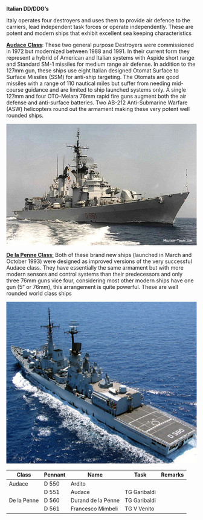 **Italian DD/DDG’s**

Italy operates four destroyers and uses them to provide air defence to
the carriers, lead independent task forces or operate independently.
These are potent and modern ships that exhibit excellent sea keeping
characteristics

[**Audace**
**Class**](http://www.military-today.com/navy/audace_class.htm): These
two general purpose Destroyers were commissioned in 1972 but modernized
between 1988 and 1991. In their current form they represent a hybrid of
American and Italian systems with Aspide short range and Standard SM-1
missiles for medium range air defense. In addition to the 127mm gun,
these ships use eight Italian designed Otomat Surface to Surface
Missiles (SSM) for anti-ship targeting. The Otomats are good missiles
with a range of 110 nautical miles but suffer from needing mid-course
guidance and are limited to ship launched systems only. A single 127mm
and four OTO-Melara 76mm rapid fire guns augment both the air defense
and anti-surface batteries. Two AB-212 Anti-Submarine Warfare (ASW)
helicopters round out the armament making these very potent well rounded
ships.

<img src="/assets\images\nato\it\navy\destroyers\image1.png" style="width:5.36736in;height:3.35347in" />

[**De la Penne
Class**:](http://www.military-today.com/navy/de_la_penne_class.htm) Both
of these brand new ships (launched in March and October 1993) were
designed as improved versions of the very successful Audace class. They
have essentially the same armament but with more modern sensors and
control systems than their predecessors and only three 76mm guns vice
four, considering most other modern ships have one gun (5” or 76mm),
this arrangement is quite powerful. These are well rounded world class
ships

<img src="/assets\images\nato\it\navy\destroyers\image2.png" style="width:5.95833in;height:4.46896in" />

| Class       | Pennant | Name               | Task         | Remarks |
|-------------|---------|--------------------|--------------|---------|
| Audace      | D 550   | Ardito             |              |         |
|             | D 551   | Audace             | TG Garibaldi |         |
| De la Penne | D 560   | Durand de la Penne | TG Garibaldi |         |
|             | D 561   | Francesco Mimbeli  | TG V Venito  |         |
